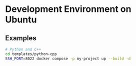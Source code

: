 # Development Environment on Ubuntu

## Examples

```sh
# Python and C++
cd templates/python-cpp
SSH_PORT=8022 docker compose -p my-project up --build -d
```
